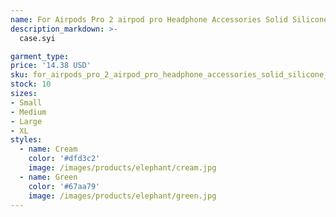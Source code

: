```yaml
---
name: For Airpods Pro 2 airpod pro Headphone Accessories Solid Silicone Cute Protective Earphone Cover Apple Wireless Charging Box Shockproof Cases
description_markdown: >-
  case.syi

garment_type:
price: '14.38 USD'
sku: for_airpods_pro_2_airpod_pro_headphone_accessories_solid_silicone_cute_protective_earphone_cover_apple_wireless_charging_box_shockproof_cases
stock: 10
sizes:
- Small
- Medium
- Large
- XL
styles:
  - name: Cream
    color: '#dfd3c2'
    image: /images/products/elephant/cream.jpg
  - name: Green
    color: '#67aa79'
    image: /images/products/elephant/green.jpg
---
```

